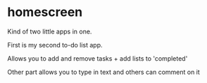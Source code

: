 # homescreen

Kind of two little apps in one. 

First is my second to-do list app.

Allows you to add and remove tasks + add lists to 'completed'

Other part allows you to type in text and others can comment on it

